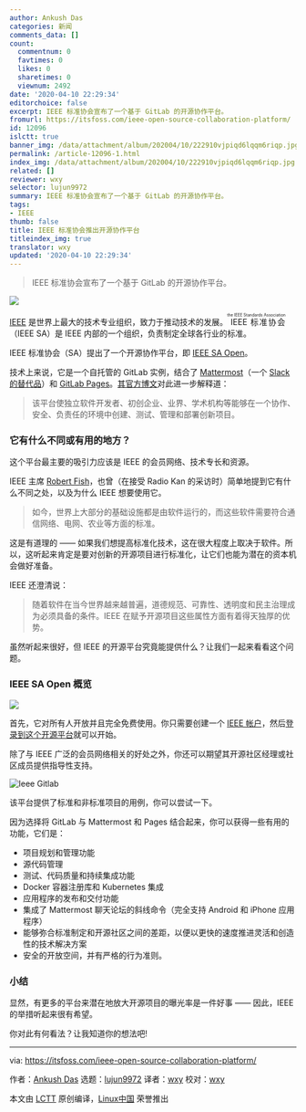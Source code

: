 ```yaml
---
author: Ankush Das
categories: 新闻
comments_data: []
count:
  commentnum: 0
  favtimes: 0
  likes: 0
  sharetimes: 0
  viewnum: 2492
date: '2020-04-10 22:29:34'
editorchoice: false
excerpt: IEEE 标准协会宣布了一个基于 GitLab 的开源协作平台。
fromurl: https://itsfoss.com/ieee-open-source-collaboration-platform/
id: 12096
islctt: true
banner_img: /data/attachment/album/202004/10/222910vjpiqd6lqqm6riqp.jpg
permalink: /article-12096-1.html
index_img: /data/attachment/album/202004/10/222910vjpiqd6lqqm6riqp.jpg.thumb.jpg
related: []
reviewer: wxy
selector: lujun9972
summary: IEEE 标准协会宣布了一个基于 GitLab 的开源协作平台。
tags:
- IEEE
thumb: false
title: IEEE 标准协会推出开源协作平台
titleindex_img: true
translator: wxy
updated: '2020-04-10 22:29:34'
---
```



> 
> IEEE 标准协会宣布了一个基于 GitLab 的开源协作平台。
> 
> 
> 


![](/data/attachment/album/202004/10/222910vjpiqd6lqqm6riqp.jpg)


[IEEE](https://www.ieee.org/about/index.html) 是世界上最大的技术专业组织，致力于推动技术的发展。<ruby> IEEE 标准协会 <rt>  the IEEE Standards Association </rt></ruby>（IEEE SA）是 IEEE 内部的一个组织，负责制定全球各行业的标准。


IEEE 标准协会（SA）提出了一个开源协作平台，即 [IEEE SA Open](https://standards.ieee.org/content/ieee-standards/en/initiatives/opensource/)。


技术上来说，它是一个自托管的 GitLab 实例，结合了 [Mattermost](https://mattermost.com/)（一个 [Slack 的替代品](https://itsfoss.com/open-source-slack-alternative/)）和 [GitLab Pages](https://docs.gitlab.com/ee/user/project/pages/)。[其官方博文](https://spectrum.ieee.org/the-institute/ieee-products-services/ieee-standards-association-launches-a-platform-for-open-source-collaboration)对此进一步解释道：



> 
> 该平台使独立软件开发者、初创企业、业界、学术机构等能够在一个协作、安全、负责任的环境中创建、测试、管理和部署创新项目。
> 
> 
> 


### 它有什么不同或有用的地方？


这个平台最主要的吸引力应该是 IEEE 的会员网络、技术专长和资源。


IEEE 主席 [Robert Fish](https://www.linkedin.com/in/robertsfish/)，也曾（在接受 Radio Kan 的采访时）简单地提到它有什么不同之处，以及为什么 IEEE 想要使用它。



> 
> 如今，世界上大部分的基础设施都是由软件运行的，而这些软件需要符合通信网络、电网、农业等方面的标准。
> 
> 
> 


这是有道理的 —— 如果我们想提高标准化技术，这在很大程度上取决于软件。所以，这听起来肯定是要对创新的开源项目进行标准化，让它们也能为潜在的资本机会做好准备。


IEEE 还澄清说：



> 
> 随着软件在当今世界越来越普遍，道德规范、可靠性、透明度和民主治理成为必须具备的条件。IEEE 在赋予开源项目这些属性方面有着得天独厚的优势。
> 
> 
> 


虽然听起来很好，但 IEEE 的开源平台究竟能提供什么？让我们一起来看看这个问题。


### IEEE SA Open 概览


![](/data/attachment/album/202004/10/222937u7i8dcrrbybdchpc.jpg)


首先，它对所有人开放并且完全免费使用。你只需要创建一个 [IEEE 帐户](https://www.ieee.org/profile/public/createwebaccount/showRegister.html)，然后[登录到这个开源平台](https://opensource.ieee.org/)就可以开始。


除了与 IEEE 广泛的会员网络相关的好处之外，你还可以期望其开源社区经理或社区成员提供指导性支持。


![Ieee Gitlab](/data/attachment/album/202004/10/222938w1rqa1tat21x1c2a.jpg)


该平台提供了标准和非标准项目的用例，你可以尝试一下。


因为选择将 GitLab 与 Mattermost 和 Pages 结合起来，你可以获得一些有用的功能，它们是：


* 项目规划和管理功能
* 源代码管理
* 测试、代码质量和持续集成功能
* Docker 容器注册库和 Kubernetes 集成
* 应用程序的发布和交付功能
* 集成了 Mattermost 聊天论坛的斜线命令（完全支持 Android 和 iPhone 应用程序）
* 能够弥合标准制定和开源社区之间的差距，以便以更快的速度推进灵活和创造性的技术解决方案
* 安全的开放空间，并有严格的行为准则。


### 小结


显然，有更多的平台来潜在地放大开源项目的曝光率是一件好事 —— 因此，IEEE 的举措听起来很有希望。


你对此有何看法？让我知道你的想法吧!




---


via: <https://itsfoss.com/ieee-open-source-collaboration-platform/>


作者：[Ankush Das](https://itsfoss.com/author/ankush/) 选题：[lujun9972](https://github.com/lujun9972) 译者：[wxy](https://github.com/wxy) 校对：[wxy](https://github.com/wxy)


本文由 [LCTT](https://github.com/LCTT/TranslateProject) 原创编译，[Linux中国](https://linux.cn/) 荣誉推出